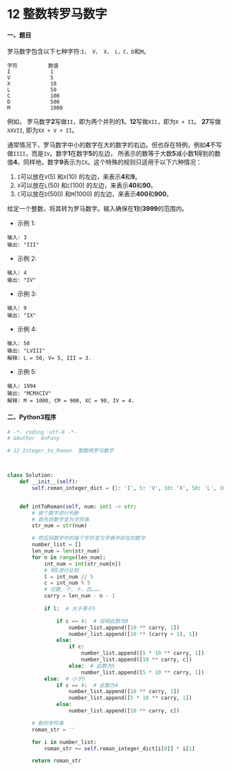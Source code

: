 # 12 整数转罗马数字

#### 一、题目
罗马数字包含以下七种字符:```I， V， X， L，C，D```和```M```。
```
字符          数值
I             1
V             5
X             10
L             50
C             100
D             500
M             1000
```
例如， 罗马数字**2**写做``II``，即为两个并列的**1**。**12**写做```XII```，即为```X + II```。 **27**写做```XXVII```, 即为```XX + V + II```。

通常情况下，罗马数字中小的数字在大的数字的右边。但也存在特例，例如**4**不写做```IIII```，而是```IV```。数字**1**在数字**5**的左边，
所表示的数等于大数**5**减小数**1**得到的数值**4**。同样地，数字**9**表示为```IX```。这个特殊的规则只适用于以下六种情况：

 1. ```I```可以放在```V```(5) 和```X```(10) 的左边，来表示**4**和**9**。
 2.  ```X```可以放在```L```(50) 和```C```(100) 的左边，来表示**40**和**90**。 
 3. ```C```可以放在```D```(500) 和```M```(1000) 的左边，来表示**400**和**900**。

给定一个整数，将其转为罗马数字。输入确保在**1**到**3999**的范围内。

* 示例 1:
```
输入: 3
输出: "III"
```
* 示例 2:
```
输入: 4 
输出: "IV"
```
* 示例 3:
```
输入: 9
输出: "IX"
```
* 示例 4:
```
输入: 58
输出: "LVIII"
解释: L = 50, V= 5, III = 3.
```
* 示例 5:
```
输入: 1994
输出: "MCMXCIV"
解释: M = 1000, CM = 900, XC = 90, IV = 4.
```

#### 二、Python3程序
```python
# -*- coding：utf-8 -*-
# &Author  AnFany

# 12_Integer_to_Roman  整数转罗马数字



class Solution:
    def __init__(self):
        self.roman_integer_dict = {1: 'I', 5: 'V', 10: 'X', 50: 'L', 100: 'C', 500: 'D', 1000: 'M'}


    def intToRoman(self, num: int) -> str:
        # 挨个数字进行判断
        # 首先将数字变为字符串
        str_num = str(num)

        # 然后将数字中的每个字符变为字典中存在的数字
        number_list = []
        len_num = len(str_num)
        for n in range(len_num):
            int_num = int(str_num[n])
            # 和5进行比较
            l = int_num // 5
            c = int_num % 5
            # 位数，个、十、百………
            carry = len_num - n - 1     
            
            if l:  # 大于等于5

                if c == 4:  # 说明此数为9
                    number_list.append([10 ** carry, 1])
                    number_list.append([10 ** (carry + 1), 1])
                else:
                    if c:
                        number_list.append([5 * 10 ** carry, 1])
                        number_list.append([10 ** carry, c])
                    else:  # 此数为5
                        number_list.append([5 * 10 ** carry, 1])
            else:  # 小于5
                if c == 4:  # 此数为4
                    number_list.append([10 ** carry, 1])
                    number_list.append([5 * 10 ** carry, 1])
                else:
                    number_list.append([10 ** carry, c])

        # 新的字符串
        roman_str = ''

        for i in number_list:
            roman_str += self.roman_integer_dict[i[0]] * i[1]

        return roman_str

```
